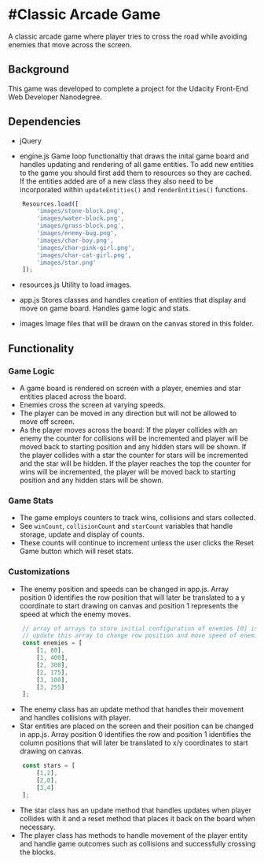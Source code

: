 #Classic Arcade Game
===============================
A classic arcade game where player tries to cross the road while avoiding enemies that move across the screen.


## Background

This game was developed to complete a project for the Udacity Front-End Web Developer Nanodegree.

## Dependencies

- jQuery

- engine.js
   Game loop functionaltiy that draws the inital game board and handles updating and rendering of all game entities.
   To add new entities to the game you should first add them to resources so they are cached.
   If the entities added are of a new class they also need to be incorporated within `updateEntities()` and `renderEntities()` functions.
```Javascript
    Resources.load([
        'images/stone-block.png',
        'images/water-block.png',
        'images/grass-block.png',
        'images/enemy-bug.png',
        'images/char-boy.png',
        'images/char-pink-girl.png',
        'images/char-cat-girl.png',
        'images/star.png'
    ]);
```

- resources.js
   Utility to load images.

- app.js
   Stores classes and handles creation of entities that display and move on game board.
   Handles game logic and stats.

- images
   Image files that will be drawn on the canvas stored in this folder.

## Functionality

### Game Logic
- A game board is rendered on screen with a player, enemies and star entities placed across the board.
- Enemies cross the screen at varying speeds.
- The player can be moved in any direction but will not be allowed to move off screen.
- As the player moves across the board:
   If the player collides with an enemy the counter for collisions will be incremented and player will be moved back to starting position and any hidden stars will be shown.
   If the player collides with a star the counter for stars will be incremented and the star will be hidden.
   If the player reaches the top the counter for wins will be incremented, the player will be moved back to starting position and any hidden stars will be shown.

### Game Stats
- The game employs counters to track wins, collisions and stars collected.
- See `winCount`, `collisionCount` and `starCount` variables that handle storage, update and display of counts.
- These counts will continue to increment unless the user clicks the Reset Game button which will reset stats.

### Customizations
- The enemy position and speeds can be changed in app.js. Array position 0 identifies the row position that will later be translated to a y coordinate to start drawing on canvas and position 1 represents the speed at which the enemy moves.
```Javascript
	// array of arrays to store initial configuration of enemies [0] is the row position [1] is the move speed
	// update this array to change row position and move speed of enemies
	const enemies = [
	    [1, 80],
	    [1, 400],
	    [2, 300],
	    [2, 175],
	    [3, 100],
	    [3, 255]
	];
```
- The enemy class has an update method that handles their movement and handles collisions with player.
- Star entities are placed on the screen and their position can be changed in app.js. Array position 0 identifies the row and position 1 identifies the column positions that will later be translated to x/y coordinates to start drawing on canvas.
```Javascript
	const stars = [
	    [1,2],
	    [2,0],
	    [3,4]
	];
```
- The star class has an update method that handles updates when player collides with it and a reset method that places it back on the board when necessary.
- The player class has methods to handle movement of the player entity and handle game outcomes such as collisions and successfully crossing the blocks.
